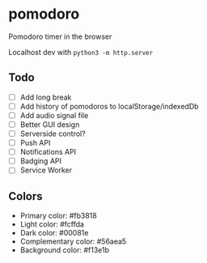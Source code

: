 # pomodoro
Pomodoro timer in the browser

Localhost dev with `python3 -m http.server`

## Todo
- [ ]  Add long break
- [ ]  Add history of pomodoros to localStorage/indexedDb
- [ ]  Add audio signal file
- [ ]  Better GUI design
- [ ]  Serverside control?
- [ ]  Push API
- [ ]  Notifications API
- [ ]  Badging API
- [ ]  Service Worker

## Colors
- Primary color: #fb3818
- Light color: #fcffda
- Dark color: #00081e
- Complementary color: #56aea5
- Background color: #f13e1b
